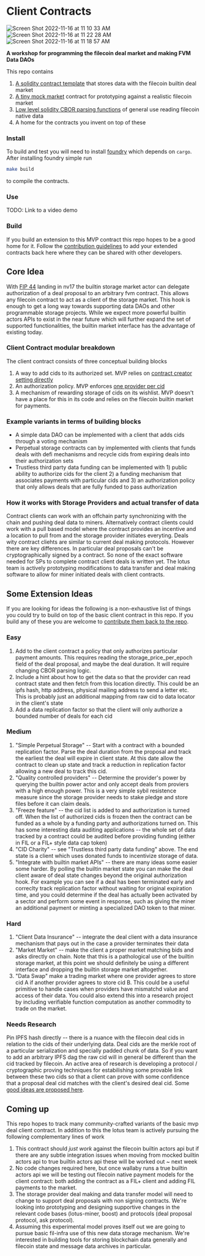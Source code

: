 # Client Contracts
![Screen Shot 2022-11-16 at 11 10 33 AM](https://user-images.githubusercontent.com/5515260/202233423-691bca60-06b7-41d1-a808-e182119778ec.png)![Screen Shot 2022-11-16 at 11 22 28 AM](https://user-images.githubusercontent.com/5515260/202236079-cbb4d257-5abf-458f-b18f-775ceca29170.png)
![Screen Shot 2022-11-16 at 11 18 57 AM](https://user-images.githubusercontent.com/5515260/202235551-09c82221-0e5f-4e3c-aa36-fd2fbe170f20.png)

**A workshop for programming the filecoin deal market and making FVM Data DAOs**

This repo contains 
1. [A solidity contract template](https://github.com/lotus-web3/client-contract/blob/main/src/DealClient.sol#L15) that stores data with the filecoin builtin deal market
2. [A tiny mock market](https://github.com/lotus-web3/client-contract/blob/main/src/DealClient.sol#L7) contract for prototyping against a realistic filecoin market
3. [Low level solidity CBOR parsing functions](https://github.com/lotus-web3/client-contract/blob/main/src/CBORParse.sol#L129) of general use reading filecoin native data
4. A home for the contracts you invent on top of these 

### Install

To build and test you will need to install [foundry](https://github.com/foundry-rs/foundry/blob/master/README.md) which depends on `cargo`.  After installing foundry simple run

```sh
make build
```

to compile the contracts.

### Use

TODO: Link to a video demo

### Build

If you build an extension to this MVP contract this repo hopes to be a good home for it.  Follow the [contribution guidelines](https://github.com/lotus-web3/client-contract/blob/main/CONTRIBUTING.md) to add your extended contracts back here where they can be shared with other developers.


## Core Idea

With [FIP 44](https://github.com/filecoin-project/FIPs/blob/master/FIPS/fip-0044.md) landing in nv17 the builtin storage market actor can delegate authorization of a deal proposal to an arbitrary fvm contract.  This allows any filecoin contract to act as a client of the storage market.  This hook is enough to get a long way towards supporting data DAOs and other programmable storage projects.  While we expect more powerful builtin actors APIs to exist in the near future which will further expand the set of supported functionalities, the builtin market interface has the advantage of existing today.

### Client Contract modular breakdown

The client contract consists of three conceptual building blocks
1. A way to add cids to its authorized set.  MVP relies on [contract creator setting directly](https://github.com/lotus-web3/client-contract/blob/main/src/DealClient.sol#L30)
2. An authorization policy. MVP enforces [one provider per cid](https://github.com/lotus-web3/client-contract/blob/main/src/DealClient.sol#L36)
3. A mechanism of rewarding storage of cids on its wishlist. MVP doesn't have a place for this in its code and relies on the filecoin builtin market for payments.

### Example variants in terms of building blocks
* A simple data DAO can be implemented with a client that adds cids through a voting mechanism
* Perpetual storage contracts can by implemented with clients that funds deals with defi mechanisms and recycle cids from expiring deals into their authorization sets
* Trustless third party data funding can be implemented with 1) public ability to authorize cids for the client 2) a funding mechanism that associates payments with particular cids and 3) an authorization policy that only allows deals that are fully funded to pass authorization


### How it works with Storage Providers and actual transfer of data

Contract clients can work with an offchain party synchronizing with the chain and pushing deal data to miners. Alternatively contract clients could work with a pull based model where the contract provides an incentive and a location to pull from and the storage provider initiates everyting.  Deals wity contract cliehts are similar to current deal making protocols.  However there are key differences. In particular deal proposals can't be cryptographically signed by a contract. So none of the exact software needed for SPs to complete contract client deals is written yet.  The lotus team is actively prototyping modifications to data transfer and deal making software to allow for miner initiated deals with client contracts.

## Some Extension Ideas

If you are looking for ideas the following is a non-exhaustive list of things you could try to build on top of the basic client contract in this repo.  If you build any of these you are welcome to [contribute them back to the repo](https://github.com/lotus-web3/client-contract/blob/main/CONTRIBUTING.md).


### Easy
1. Add to the client contract a policy that only authorizes particular payment amounts.  This requires reading the storage_price_per_epoch field of the deal proposal, and maybe the deal duration.  It will require changing CBOR parsing logic.
2. Include a hint about how to get the data so that the provider can read contract state and then fetch from this location directly.  This could be an ipfs hash, http address, physical mailing address to send a letter etc.  This is probably just an additional mapping from raw cid to data locator in the client's state
3. Add a data replication factor so that the client will only authorize a bounded number of deals for each cid

### Medium
1. "Simple Perpetual Storage" -- Start with a contract with a bounded replication factor.  Parse the deal duration from the proposal and track the earliest the deal will expire in client state.  At this date allow the contract to clean up state and track a reduction in replication factor allowing a new deal to track this cid.
2. "Quality controlled providers" -- Determine the provider's power by querying the builtin power actor and only accept deals from proviers with a high enough power. This is a very simple sybil resistence measure since the storage provider needs to stake pledge and store files before it can claim deals.
3. "Freeze feature" -- the cid list is added to and authorization is turned off.  When the list of authorized cids is frozen then the contract can be funded as a whole by a funding party and authorizations turned on.  This has some interesting data auditing applications -- the whole set of data tracked by a contract could be audited before providing funding (either in FIL or a FIL+ style data cap token)
4. "CID Charity" -- see "Trustless third party data funding" above.  The end state is a client which uses donated funds to incentivize storage of data.
3. "Integrate with builtin market APIs" -- there are many ideas some easier some harder.  By polling the builtin market state you can make the deal client aware of deal state changes beyond the original authorization hook.  For example you can see if a deal has been terminated early and correclty track replication factor without waiting for original expiration time, and you could determine if the deal has actually been activated by a sector and perform some event in response, such as giving the miner an additional payment or minting a specialized DAO token to that miner.


### Hard

1. "Client Data Insurance" -- integrate the deal client with a data insurance mechanism that pays out in the case a provider terminates their data
2. "Market Market" -- make the client a proper market matching bids and asks directly on chain.  Note that this is a pathological use of the builtin storage market, at this point we should definitely be using a different interface and dropping the builtin storage market altogether.
3. "Data Swap" make a trading market where one provider agrees to store cid A if another provider agrees to store cid B.  This could be a useful primitive to handle cases when providers have mismatchd value and access of their data.  You could also extend this into a research project by including verifiable function computation as another commodity to trade on the market.


### Needs Research

Pin IPFS hash directly -- there is a nuance with the filecoin deal cids in relation to the cids of their underlying data. Deal cids are the merkle root of a particular serialization and specially padded chunk of data.  So if you want to add an arbitrary IPFS dag the raw cid will in general be different than the cid tracked by filecoin.  An active area of research is developing a protocol / cryptographic proving techniques for estabilishing some provable link between these two cids so that a client can prove with some confidence that a proposal deal cid matches with the client's desired deal cid.  Some [good ideas are proposed here](https://www.notion.so/pl-strflt/Proposal-Non-interactive-Proof-of-Wrong-Merkle-Tree-Translation-9736f54e911241ce8bfb23b9cee29709).


## Coming up

This repo hopes to track many community-crafted variants of the basic mvp deal client contract.  In addition to this the lotus team is actively pursuing the following complementary lines of work

1. This contract should *just work* against the filecoin builtin actors api but if there are any subtle integration issues when moving from mocked builtin actors api to true builtin actors api these will be worked out ~ next week
2. No code changes required here, but once wallaby runs a true builtin actors api we will be testing out filecoin native payment models for the client contract: both adding the contract as a FIL+ client and adding FIL payments to the market.
3. The storage provider deal making and data transfer model will need to change to support deal proposals with non signing contracts.  We're looking into prototyping and designing supportive changes in the relevant code bases (lotus-miner, boost) and protocols (deal proposal protocol, ask protocol).
4. Assuming this experimental model proves itself out we are going to pursue basic fil-infra use of this new data storage mechanism.  We're interested in building tools for storing blockchain data generally and filecoin state and message data archives in particular.

